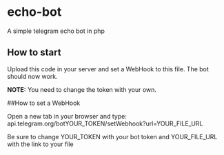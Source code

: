 # echo-bot
A simple telegram echo bot in php

## How to start

Upload this code in your server and set a WebHook to this file. The bot should now work.

**NOTE:** You need to change the token with your own.  

##How to set a WebHook

Open a new tab in your browser and type:
api.telegram.org/botYOUR_TOKEN/setWebhook?url=YOUR_FILE_URL

Be sure to change YOUR_TOKEN with your bot token and YOUR_FILE_URL with the link to your file

